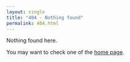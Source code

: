 ```yaml
---
layout: single
title: "404 - Nothing found"
permalink: 404.html
---
```


Nothing found here.

You may want to check one of the [home page](/).

